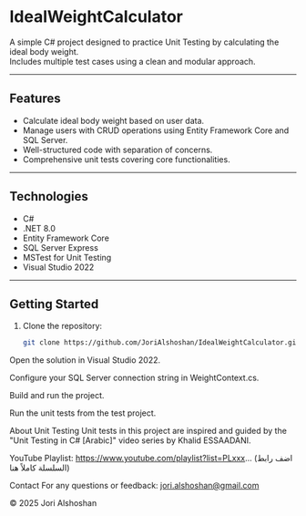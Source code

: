# IdealWeightCalculator

A simple C# project designed to practice Unit Testing by calculating the ideal body weight.  
Includes multiple test cases using a clean and modular approach.

---

## Features

- Calculate ideal body weight based on user data.  
- Manage users with CRUD operations using Entity Framework Core and SQL Server.  
- Well-structured code with separation of concerns.  
- Comprehensive unit tests covering core functionalities.

---

## Technologies

- C#  
- .NET 8.0  
- Entity Framework Core  
- SQL Server Express  
- MSTest for Unit Testing  
- Visual Studio 2022

---

## Getting Started

1. Clone the repository:  
   ```bash
   git clone https://github.com/JoriAlshoshan/IdealWeightCalculator.git
Open the solution in Visual Studio 2022.

Configure your SQL Server connection string in WeightContext.cs.

Build and run the project.

Run the unit tests from the test project.

About Unit Testing
Unit tests in this project are inspired and guided by the "Unit Testing in C# [Arabic]" video series by Khalid ESSAADANI.

YouTube Playlist:
https://www.youtube.com/playlist?list=PLxxx... (اضف رابط السلسلة كاملاً هنا)

Contact
For any questions or feedback:
jori.alshoshan@gmail.com

© 2025 Jori Alshoshan
